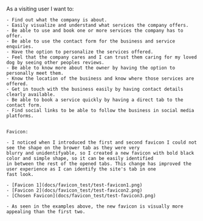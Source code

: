 As a visiting user I want to:

    - Find out what the company is about.
    - Easily visualize and understand what services the company offers.
    - Be able to use and book one or more services the company has to offer.
    - Be able to use the contact form for the business and service enquiries.
    - Have the option to personalize the services offered.
    - Feel that the company cares and I can trust them caring for my loved dog by seeing other peoples reviews.
    - Be able to know more about the owner by having the option to personally meet them.
    - Know the location of the business and know where those services are offered.
    - Get in touch with the business easily by having contact details clearly available.
    - Be able to book a service quickly by having a direct tab to the contact form.
    - Find social links to be able to follow the business in social media platforms.


    Favicon:

    - I noticed when I introduced the first and second favicon I could not see the shape on the brower tab as they were very
    blurry and unidentifyable, so I created a new favicon with bold black color and simple shape, so it can be easily identified 
    in between the rest of the opened tabs. This change has improved the user experience as I can identify the site's tab in one
    fast look.

    - [Favicon 1](docs/favicon_test/test-favicon1.png)
    - [Favicon 2](docs/favicon_test/test-favicon2.png)
    - [Chosen Favicon](docs/favicon_test/test-favicon3.png)

    - As seen in the examples above, the new favicon is visually more appealing than the first two.
 